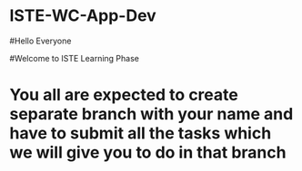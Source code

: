 # ISTE-WC-App-Dev
 

#Hello Everyone

#Welcome to ISTE Learning Phase
# You all are expected to create separate branch with your name and have to submit all the tasks which we will give you to do in that branch 
